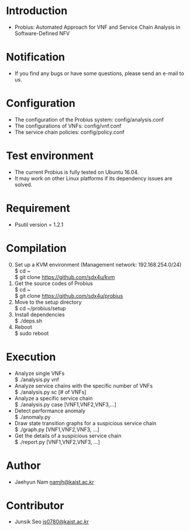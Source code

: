 # Introduction
- Probius: Automated Approach for VNF and Service Chain Analysis in Software-Defined NFV  

# Notification
- If you find any bugs or have some questions, please send an e-mail to us.  

# Configuration
- The configuration of the Probius system: config/analysis.conf  
- The configurations of VNFs: config/vnf.conf  
- The service chain policies: config/policy.conf  

# Test environment
- The current Probius is fully tested on Ubuntu 16.04.  
- It may work on other Linux platforms if its dependency issues are solved.  

# Requirement
- Psutil version = 1.2.1  

# Compilation
0. Set up a KVM environment (Management network: 192.168.254.0/24)  
$ cd ~  
$ git clone https://github.com/sdx4u/kvm  
1. Get the source codes of Probius  
$ cd ~  
$ git clone https://github.com/sdx4u/probius  
2. Move to the setup directory  
$ cd ~/probius/setup  
3. Install dependencies  
$ ./deps.sh  
5. Reboot  
$ sudo reboot  

# Execution
- Analyze single VNFs  
$ ./analysis.py vnf  
- Analyze service chains with the specific number of VNFs  
$ ./analysis.py sc [# of VNFs]  
- Analyze a specific service chain  
$ ./analysis.py case [VNF1,VNF2,VNF3,...]  
- Detect performance anomaly  
$ ./anomaly.py  
- Draw state transition graphs for a suspicious service chain  
$ ./graph.py [VNF1,VNF2,VNF3, ...]  
- Get the details of a suspicious service chain  
$ ./report.py [VNF1,VNF2,VNF3, ...]  

# Author
- Jaehyun Nam <namjh@kaist.ac.kr>  

# Contributor
- Junsik Seo <js0780@kaist.ac.kr>  
